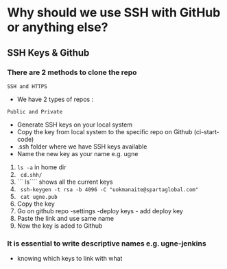 # Why should we use SSH with GitHub or anything else?


## SSH Keys & Github

### There are 2 methods to clone the repo
``` 
SSH and HTTPS
```
- We have 2 types of repos :
```
Public and Private
```

- Generate SSH keys on your local system
- Copy the key from local system to the specific repo on Github (ci-start-code)
- .ssh folder where we have SSH keys available
- Name the new key as your name e.g. ugne

1. ```ls -a``` in home dir
2. ``` cd.shh/```
3. ``` ls```` shows all the current keys 
4. ``` ssh-keygen -t rsa -b 4096 -C "uokmanaite@spartaglobal.com"```
5. ``` cat ugne.pub```
6. Copy the key
7. Go on github repo -settings -deploy keys - add deploy key
8. Paste the link and use same name 
9. Now the key is aded to Github

### It is essential to write descriptive names e.g. ugne-jenkins
- knowing which keys to link with what 

